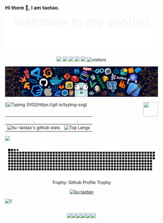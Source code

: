 ### Hi there 👋, I am taotao.

<!--
**liu-taotao/liu-taotao** is a ✨ _special_ ✨ repository because its `README.md` (this file) appears on your GitHub profile.

Here are some ideas to get you started:

- 🔭 I’m currently working on ...
- 🌱 I’m currently learning ...
- 👯 I’m looking to collaborate on ...
- 🤔 I’m looking for help with ...
- 💬 Ask me about ...
- 📫 How to reach me: ...
- 😄 Pronouns: ...
- ⚡ Fun fact: ...
-->
<!-- part one -->
![](assets/Bottom_up.svg)

<!--   my-icons -->
<p align="center">
    <a href="https://github.com/liu-taotao/liu-taotao"><img src="https://img.shields.io/badge/status-updating-brightgreen.svg"></a>
    <a href="https://github.com/python/cpython"><img src="https://img.shields.io/badge/Python-3.10-FF1493.svg"></a>
    <a href="https://github.com/liu-taotao/liu-taotao/graphs/contributors"><img src="https://img.shields.io/github/contributors/liu-taotao/liu-taotao?color=blue"></a>
    <a href="https://github.com/liu-taotao/liu-taotao/stargazers"><img src="https://img.shields.io/github/stars/liu-taotao/liu-taotao.svg?logo=github"></a>
    <a href="https://github.com/liu-taotao/liu-taotao/network/members"><img src="https://img.shields.io/github/forks/liu-taotao/liu-taotao.svg?color=blue&logo=github"></a>
    <img src="https://visitor-badge.laobi.icu/badge?page_id=liu-taotao.liu-taotao" alt="visitors"/>   
</p>


<!--   my-header-img -->
![](./assets/header_.png)

<a href="https://www.python.org/"><img src="https://upload.wikimedia.org/wikipedia/commons/c/c3/Python-logo-notext.svg" align="right" height="48" width="48" ></a>

<!--   my-ticker -->    
 [![Typing SVG](https://readme-typing-svg.herokuapp.com?color=%2336BCF7&center=true&vCenter=true&width=600&lines=Hi+there+👋,+I+am+tao+tao;+Welcome+to+My+Profile!;Over+3+years+of+programming+experience;Always+learning+new+things+;Machine+learning+enthusiast+;)](https://git.io/typing-svg)







<!-- part two -->

| .                                                                                                                                       | .                                                                                                                         |
|-----------------------------------------------------------------------------------------------------------------------------------------|---------------------------------------------------------------------------------------------------------------------------|
| ![liu-taotao's github stats](https://github-readme-stats.vercel.app/api?username=liu-taotao&count_private=true&theme=radical&card_width=400px&line_height=28) | ![Top Langs](https://github-readme-stats.vercel.app/api/top-langs/?username=liu-taotao&hide=qml&theme=radical&layout=compact&langs_count=10) |

<img src="https://github-readme-streak-stats.herokuapp.com/?user=liu-taotao"></img>



<picture>
  <source media="(prefers-color-scheme: dark)" srcset="https://raw.githubusercontent.com/liu-taotao/liu-taotao/output/github-contribution-grid-snake-dark.svg">
  <source media="(prefers-color-scheme: light)" srcset="https://raw.githubusercontent.com/liu-taotao/liu-taotao/output/github-contribution-grid-snake.svg">
  <img alt="github contribution grid snake animation" src="https://raw.githubusercontent.com/liu-taotao/liu-taotao/output/github-contribution-grid-snake.svg">
</picture>



<div align="center">
<summary>Trophy: Github Profile Trophy</summary>
</div>

<p align="center"> 
<a href="https://github.com/ryo-ma/github-profile-trophy"><img src="https://github-profile-trophy.vercel.app/?username=liu-taotao" alt="liu-taotao" /></a>
</p>



<!-- part three -->

![1](https://cdn.sstatic.net/Img/product/collectives/illo-collectives-hero.png?v=9326ddc13666)
<p align="center">
  <br>
  <img src="https://media3.giphy.com/media/ln7z2eWriiQAllfVcn/200w.webp" width="100"><img src="https://i.giphy.com/media/LMt9638dO8dftAjtco/200.webp" width="100"><img src="https://i.giphy.com/media/eNAsjO55tPbgaor7ma/200w.webp" width="100"><img src="https://i.giphy.com/media/VgGthkhUvGgOit7Y9i/200.webp" width="100"><img src="https://media3.giphy.com/media/kdFc8fubgS31b8DsVu/giphy.webp" width="100"><img src="https://i.giphy.com/media/IdyAQJVN2kVPNUrojM/200.webp" width="100">
</p>
<br>
